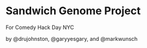 # Sandwich Genome Project

For Comedy Hack Day NYC

by @drujohnston, @garyyesgary, and @markwunsch


